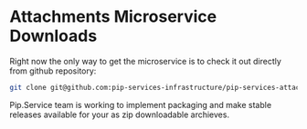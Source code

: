 # Attachments Microservice Downloads

Right now the only way to get the microservice is to check it out directly from github repository:

```bash
git clone git@github.com:pip-services-infrastructure/pip-services-attachments-node.git
```

Pip.Service team is working to implement packaging and make stable releases available for your 
as zip downloadable archieves.